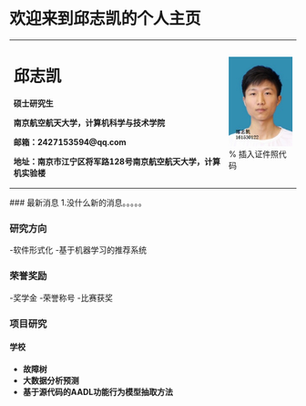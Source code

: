 # 欢迎来到邱志凯的个人主页
<table border="0">
  <tr>
    <td width="75%">
      <h1>邱志凯</h1>
      <p><b>硕士研究生</b></p>
      <p><b>南京航空航天大学，计算机科学与技术学院</b></p>
      <p><b>邮箱：2427153594@qq.com</b></p>
      <p><b>地址：南京市江宁区将军路128号南京航空航天大学，计算机实验楼</b></p>
    </td>
    <td width="25%">
      <img src="img/qzk.png" width="100%">      % 插入证件照代码
    </td>
  </tr>
</table>
### 最新消息
1.没什么新的消息。。。。。

### 研究方向
-软件形式化
-基于机器学习的推荐系统

### 荣誉奖励
-奖学金
-荣誉称号
-比赛获奖

### 项目研究
#### 学校
- **故障树**
- **大数据分析预测**
- **基于源代码的AADL功能行为模型抽取方法**

